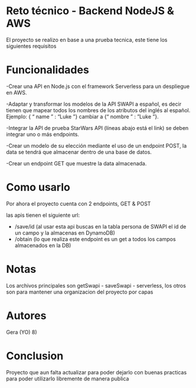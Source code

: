 
# Reto técnico - Backend  NodeJS & AWS

El proyecto se realizo en base a una prueba tecnica, este tiene los siguientes requisitos 

# Funcionalidades

-Crear una API en Node.js con el framework Serverless para un despliegue en
AWS.

-Adaptar y transformar los modelos de la API SWAPI a español, es decir tienen
que mapear todos los nombres de los atributos del inglés al español. Ejemplo:
{ “
name
” : “Luke
”} cambiar a {“
nombre
” : ”Luke
”}.

-Integrar la API de prueba StarWars API (líneas abajo está el link) se deben
integrar uno o más endpoints.

-Crear un modelo de su elección mediante el uso de un endpoint POST, la data
se tendrá que almacenar dentro de una base de datos.

-Crear un endpoint GET que muestre la data almacenada.

# Como usarlo

Por ahora el proyecto cuenta con 2 endpoints, GET & POST

las apis tienen el siguiente url:
- /save/id (al usar esta api buscas en la tabla persona de SWAPI el id de un campo y la almacenas en DynamoDB)
- /obtain (lo que realiza este endpoint es un get a todos los campos almacenados en la DB)

# Notas 
Los archivos principales son getSwapi - saveSwapi - serverless, los otros son para mantener una organizacion del proyecto por capas

# Autores

Gera (YO) 8)

# Conclusion 
Proyecto que aun falta actualizar para poder dejarlo con buenas practicas para poder utilizarlo libremente de manera publica